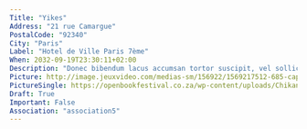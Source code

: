 ```yaml
---
Title: "Yikes"
Address: "21 rue Camargue"
PostalCode: "92340"
City: "Paris"
Label: "Hotel de Ville Paris 7ème"
When: 2032-09-19T23:30:11+02:00
Description: "Donec bibendum lacus accumsan tortor suscipit, vel sollicitudin velit eleifend. Etiam convallis tempus tempor."
Picture: http://image.jeuxvideo.com/medias-sm/156922/1569217512-685-capture-d-ecran.jpg
PictureSingle: https://openbookfestival.co.za/wp-content/uploads/Chikane-Breaking-a-Rainbow-300x500.jpg
Draft: True
Important: False
Association: "association5"
---
```


